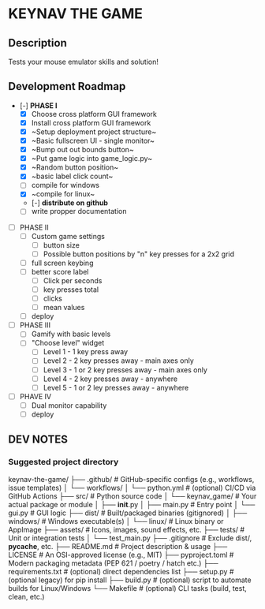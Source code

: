 # KEYNAV THE GAME
## Description

Tests your mouse emulator skills and solution!

## Development Roadmap

- [-] **PHASE I**
    - [x] Choose cross platform GUI framework
    - [x] Install cross platform GUI framework
    - [x] ~Setup deployment project structure~
    - [x] ~Basic fullscreen UI - single monitor~
    - [x] ~Bump out out bounds button~
    - [x] ~Put game logic into game_logic.py~
    - [x] ~Random button position~
    - [x] ~basic label click count~
    - [ ] compile for windows
    - [x] ~compile for linux~
    - [-] **distribute on github**
   - [ ] write propper documentation
- [ ] PHASE II
    - [ ] Custom game settings
        - [ ] button size
        - [ ] Possible button positions by "n" key presses for a 2x2 grid
    - [ ] full screen keybing
    - [ ] better score label
        - [ ] Click per seconds
        - [ ] key presses total
        - [ ] clicks
        - [ ] mean values
    - [ ] deploy
- [ ] PHASE III
    - [ ] Gamify with basic levels
    - [ ] "Choose level" widget
        - [ ] Level 1 - 1 key press away
        - [ ] Level 2 - 2 key presses away - main axes only
        - [ ] Level 3 - 1 or 2 key presses away - main axes only
        - [ ] Level 4 - 2 key presses away - anywhere
        - [ ] Level 5 - 1 or 2 ley presses away - anywhere
- [ ] PHAVE IV
    - [ ] Dual monitor capability
    - [ ] deploy

## DEV NOTES

### Suggested project directory

keynav-the-game/
├── .github/                # GitHub-specific configs (e.g., workflows, issue templates)
│   └── workflows/
│       └── python.yml      # (optional) CI/CD via GitHub Actions
├── src/                    # Python source code
│   └── keynav_game/        # Your actual package or module
│       ├── __init__.py
│       ├── main.py         # Entry point
│       └── gui.py          # GUI logic
├── dist/                   # Built/packaged binaries (gitignored)
│   ├── windows/            # Windows executable(s)
│   └── linux/              # Linux binary or AppImage
├── assets/                 # Icons, images, sound effects, etc.
├── tests/                  # Unit or integration tests
│   └── test_main.py
├── .gitignore              # Exclude dist/, __pycache__, etc.
├── README.md               # Project description & usage
├── LICENSE                 # An OSI-approved license (e.g., MIT)
├── pyproject.toml          # Modern packaging metadata (PEP 621 / poetry / hatch etc.)
├── requirements.txt        # (optional) direct dependencies list
├── setup.py                # (optional legacy) for pip install
├── build.py                # (optional) script to automate builds for Linux/Windows
└── Makefile                # (optional) CLI tasks (build, test, clean, etc.)

